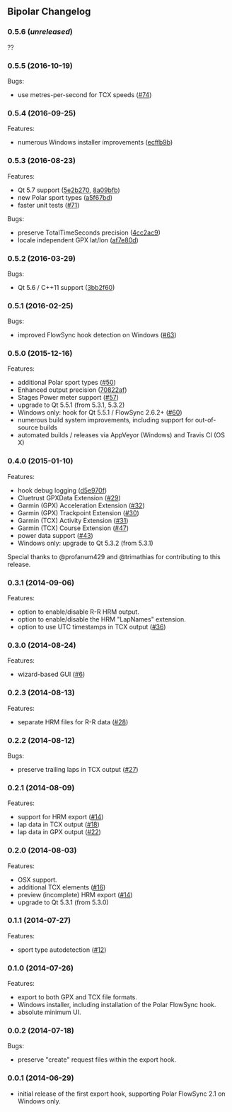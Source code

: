 ## Bipolar Changelog

### 0.5.6 (_unreleased_)
??

### 0.5.5 (2016-10-19)
Bugs:
- use metres-per-second for TCX speeds ([#74](../../issues/74))

### 0.5.4 (2016-09-25)
Features:
- numerous Windows installer improvements ([ecffb9b](../../commit/ecffb9be6c202e028a5760d6d942b5c5c4bb9825))

### 0.5.3 (2016-08-23)
Features:
- Qt 5.7 support ([5e2b270](../../commit/5e2b2704015a05784f37ac0bbe69d68677d2ed49),
  [8a09bfb](../../commit/8a09bfb2979d1a4845cf2d6c68f07eb7c61e578b))
- new Polar sport types ([a5f67bd](../../commit/a5f67bd15e5b54250037132c397b2ca4339135aa))
- faster unit tests ([#71](../../issues/71))

Bugs:
- preserve TotalTimeSeconds precision ([4cc2ac9](../../commit/4cc2ac9de031e93ba70d2487a449978c2afab9b8))
- locale independent GPX lat/lon ([af7e80d](../../commit/af7e80db712a23c3323f03e1e3c43dccda0acd3b))

### 0.5.2 (2016-03-29)
Bugs:
- Qt 5.6 / C++11 support ([3bb2f60](../../commit/3bb2f60e693ecc84ba4dd6fed1638543a7b88d99))

### 0.5.1 (2016-02-25)
Bugs:
- improved FlowSync hook detection on Windows ([#63](../../issues/63))

### 0.5.0 (2015-12-16)
Features:
- additional Polar sport types ([#50](../../issues/50))
- Enhanced output precision ([70822af](../../commit/70822af249429f5e67ead43e36cde6367651b205))
- Stages Power meter support ([#57](../../issues/57))
- upgrade to Qt 5.5.1 (from 5.3.1, 5.3.2)
- Windows only: hook for Qt 5.5.1 / FlowSync 2.6.2+ ([#60](../../issues/60))
- numerous build system improvements, including support for out-of-source builds
- automated builds / releases via AppVeyor (Windows) and Travis CI (OS X)

### 0.4.0 (2015-01-10)
Features:
- hook debug logging ([d5e970f](../../commit/d5e970fcb0b66446fde8a28670483ab5ac43bc79))
- Cluetrust GPXData Extension ([#29](../../issues/29))
- Garmin (GPX) Acceleration Extension ([#32](../../issues/32))
- Garmin (GPX) Trackpoint Extension ([#30](../../issues/30))
- Garmin (TCX) Activity Extension ([#31](../../issues/31))
- Garmin (TCX) Course Extension ([#47](../../issues/47))
- power data support ([#43](../../issues/43))
- Windows only: upgrade to Qt 5.3.2 (from 5.3.1)

Special thanks to @profanum429 and @trimathias for contributing to this release.

### 0.3.1 (2014-09-06)
Features:
- option to enable/disable R-R HRM output.
- option to enable/disable the HRM "LapNames" extension.
- option to use UTC timestamps in TCX output ([#36](../../issues/36))

### 0.3.0 (2014-08-24)
Features:
- wizard-based GUI ([#6](../../issues/6))

### 0.2.3 (2014-08-13)
Features:
- separate HRM files for R-R data ([#28](../../issues/28))

### 0.2.2 (2014-08-12)
Bugs:
- preserve trailing laps in TCX output ([#27](../../issues/27))

### 0.2.1 (2014-08-09)
Features:
- support for HRM export ([#14](../../issues/14))
- lap data in TCX output ([#18](../../issues/18))
- lap data in GPX output ([#22](../../issues/22))

### 0.2.0 (2014-08-03)
Features:
- OSX support.
- additional TCX elements ([#16](../../issues/16))
- preview (incomplete) HRM export ([#14](../../issues/14))
- upgrade to Qt 5.3.1 (from 5.3.0)

### 0.1.1 (2014-07-27)
Features:
- sport type autodetection ([#12](../../issues/12))

### 0.1.0 (2014-07-26)
Features:
- export to both GPX and TCX file formats.
- Windows installer, including installation of the Polar FlowSync hook.
- absolute minimum UI.

### 0.0.2 (2014-07-18)
Bugs:
- preserve "create" request files within the export hook.

### 0.0.1 (2014-06-29)
- initial release of the first export hook, supporting Polar FlowSync 2.1 on
  Windows only.
